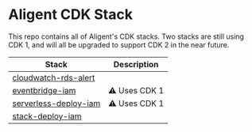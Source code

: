 # Aligent CDK Stack

This repo contains all of Aligent's CDK stacks. Two stacks are still using CDK 1, and will all be upgraded to support CDK 2 in the near future.

Stack | Description
-- | --
[cloudwatch-rds-alert](packages/cloudwatch-rds-alert) |
[eventbridge-iam](eventbridge-packages/eventbridge-iam) | :warning: Uses CDK 1
[serverless-deploy-iam](packages/serverless-deploy-iam) | :warning: Uses CDK 1
[stack-deploy-iam](packages/stack-deploy-iam) |
